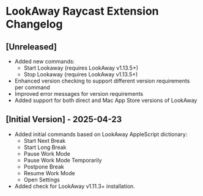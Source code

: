 # LookAway Raycast Extension Changelog

## [Unreleased]

- Added new commands:
    - Start Lookaway (requires LookAway v1.13.5+)
    - Stop Lookaway (requires LookAway v1.13.5+)
- Enhanced version checking to support different version requirements per command
- Improved error messages for version requirements
- Added support for both direct and Mac App Store versions of LookAway

## [Initial Version] - 2025-04-23

- Added initial commands based on LookAway AppleScript dictionary:
    - Start Next Break
    - Start Long Break
    - Pause Work Mode
    - Pause Work Mode Temporarily
    - Postpone Break
    - Resume Work Mode
    - Open Settings
- Added check for LookAway v1.11.3+ installation.
